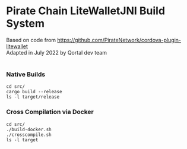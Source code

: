 # Pirate Chain LiteWalletJNI Build System
Based on code from https://github.com/PirateNetwork/cordova-plugin-litewallet<br />
Adapted in July 2022 by Qortal dev team<br /><br />


### Native Builds ###

```
cd src/
cargo build --release
ls -l target/release
```


### Cross Compilation via Docker ###

```
cd src/
./build-docker.sh
./crosscompile.sh
ls -l target
```
